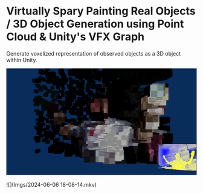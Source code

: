 # Virtually Spary Painting Real Objects / 3D Object Generation using Point Cloud & Unity's VFX Graph

Generate voxelized representation of observed objects as a 3D object within Unity.

![](Imgs/capture.png)


![](Imgs/2024-06-06 18-08-14.mkv)
